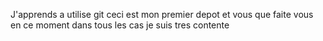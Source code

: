 J'apprends a utilise git ceci est mon premier depot et vous que faite vous en
ce moment dans tous les cas  je suis tres contente
